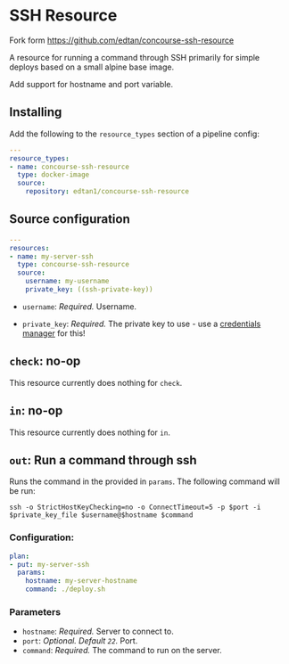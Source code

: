 # SSH Resource

Fork form https://github.com/edtan/concourse-ssh-resource

A resource for running a command through SSH primarily for simple deploys based on a small alpine base image.

Add support for hostname and port variable.
## Installing

Add the following to the `resource_types` section of a pipeline config:

```yaml
---
resource_types:
- name: concourse-ssh-resource
  type: docker-image
  source:
    repository: edtan1/concourse-ssh-resource
```

## Source configuration

```yaml
---
resources:
- name: my-server-ssh
  type: concourse-ssh-resource
  source:
    username: my-username
    private_key: ((ssh-private-key))
```

* `username`: *Required.* Username.

* `private_key`: *Required.* The private key to use - use a [credentials manager](https://concourse-ci.org/creds.html) for this!

## `check`: no-op

This resource currently does nothing for `check`.

## `in`: no-op

This resource currently does nothing for `in`.

## `out`: Run a command through ssh

Runs the command in the provided in `params`.  The following command will be run:

```
ssh -o StrictHostKeyChecking=no -o ConnectTimeout=5 -p $port -i $private_key_file $username@$hostname $command
```

### Configuration:

``` yaml
plan:
- put: my-server-ssh
  params:
    hostname: my-server-hostname
    command: ./deploy.sh
```

### Parameters

* `hostname`: *Required.* Server to connect to.
* `port`: *Optional. Default `22`.* Port.
* `command`: *Required.* The command to run on the server.
